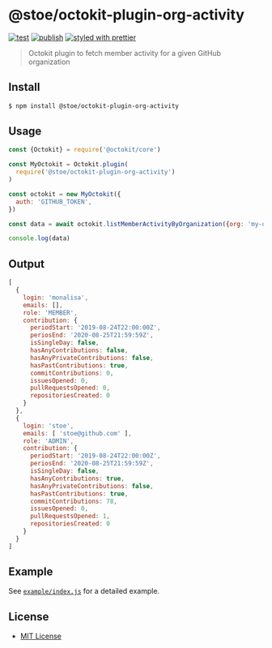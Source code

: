 # @stoe/octokit-plugin-org-activity

[![test](https://github.com/stoe/ghec-report-node/workflows/test/badge.svg)](https://github.com/stoe/ghec-report-node/actions?query=workflow%3Atest) [![publish](https://github.com/stoe/ghec-report-node/workflows/publish/badge.svg)](https://github.com/stoe/ghec-report-node/actions?query=workflow%3Apublish) [![styled with prettier](https://img.shields.io/badge/styled_with-prettier-ff69b4.svg)](https://github.com/prettier/prettier)

> Octokit plugin to fetch member activity for a given GitHub organization

## Install

```sh
$ npm install @stoe/octokit-plugin-org-activity
```

## Usage

```js
const {Octokit} = require('@octokit/core')

const MyOctokit = Octokit.plugin(
  require('@stoe/octokit-plugin-org-activity')
)

const octokit = new MyOctokit({
  auth: 'GITHUB_TOKEN',
})

const data = await octokit.listMemberActivityByOrganization({org: 'my-org'})

console.log(data)
```

## Output

```js
[
  {
    login: 'monalisa',
    emails: [],
    role: 'MEMBER',
    contribution: {
      periodStart: '2019-08-24T22:00:00Z',
      periosEnd: '2020-08-25T21:59:59Z',
      isSingleDay: false,
      hasAnyContributions: false,
      hasAnyPrivateContributions: false,
      hasPastContributions: true,
      commitContributions: 0,
      issuesOpened: 0,
      pullRequestsOpened: 0,
      repositoriesCreated: 0
    }
  },
  {
    login: 'stoe',
    emails: [ 'stoe@github.com' ],
    role: 'ADMIN',
    contribution: {
      periodStart: '2019-08-24T22:00:00Z',
      periosEnd: '2020-08-25T21:59:59Z',
      isSingleDay: false,
      hasAnyContributions: true,
      hasAnyPrivateContributions: false,
      hasPastContributions: true,
      commitContributions: 78,
      issuesOpened: 0,
      pullRequestsOpened: 1,
      repositoriesCreated: 0
    }
  }
]
```

## Example

See [`example/index.js`](./example/index.js) for a detailed example.

## License

- [MIT License](./license)
